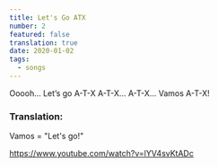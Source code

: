 ```yaml
---
title: Let's Go ATX
number: 2
featured: false
translation: true
date: 2020-01-02
tags:
  - songs
---
```


Ooooh...
Let’s go A-T-X
A-T-X... A-T-X...
Vamos A-T-X!

### Translation:
Vamos = "Let's go!"

https://www.youtube.com/watch?v=lYV4svKtADc